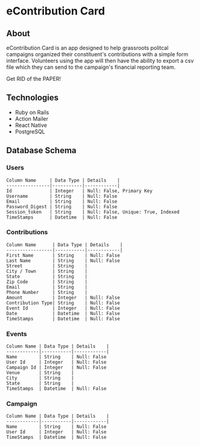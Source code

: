 # eContribution Card

## About

eContribution Card is an app designed to help grassroots politcal campaigns organized their constituent's contributions with a simple form interface.  Volunteers using the app will then have the ability to export a csv file which they can send to the campaign's financial reporting team.

Get RID of the PAPER!   

## Technologies

* Ruby on Rails
* Action Mailer
* React Native
* PostgreSQL

## Database Schema

### Users
    Column Name     | Data Type | Details    |
    ----------------|-----------|------------|
    Id              | Integer   | Null: False, Primary Key
    Username        | String    | Null: False
    Email           | String    | Null: False
    Password_Digest | String    | Null: False
    Session_token   | String    | Null: False, Unique: True, Indexed
    TimeStamps      | Datetime  | Null: False

### Contributions
    Column Name      | Data Type | Details    |
    -----------------|-----------|------------|
    First Name       | String    | Null: False
    Last Name        | String    | Null: False
    Street           | String    |
    City / Town      | String    | 
    State            | String    |
    Zip Code         | String    |
    Email            | String    |
    Phone Number     | String    |
    Amount           | Integer   | Null: False
    Contribution Type| String    | Null: False
    Event Id         | Integer   | Null: False
    Date             | Datetime  | Null: False
    TimeStamps       | Datetime  | Null: False

### Events
    Column Name | Data Type | Details    |
    ------------|-----------|------------|
    Name        | String    | Null: False
    User Id     | Integer   | Null: False
    Campaign Id | Integer   | Null: False
    Venue       | String    |
    City        | String    |
    State       | String    |
    TimeStamps  | Datetime  | Null: False

### Campaign
    Column Name | Data Type | Details    |
    ------------|-----------|------------|
    Name        | String    | Null: False
    User Id     | Integer   | Null: False
    TimeStamps  | Datetime  | Null: False